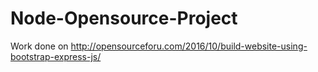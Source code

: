 # Node-Opensource-Project
Work done on http://opensourceforu.com/2016/10/build-website-using-bootstrap-express-js/
